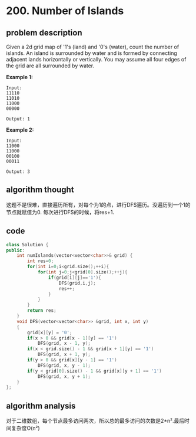 # 200. Number of Islands

## problem description

Given a 2d grid map of '1's \(land\) and '0's \(water\), count the number of islands. An island is surrounded by water and is formed by connecting adjacent lands horizontally or vertically. You may assume all four edges of the grid are all surrounded by water.

**Example 1:**

```text
Input:
11110
11010
11000
00000

Output: 1
```

**Example 2:**

```text
Input:
11000
11000
00100
00011

Output: 3
```

## algorithm thought

这题不是很难，直接遍历所有，对每个为1的点，进行DFS遍历。没遍历到一个1的节点就赋值为0. 每次进行DFS的时候，将res+1.

## code

```cpp
class Solution {
public:
    int numIslands(vector<vector<char>>& grid) {
        int res=0;
        for(int i=0;i<grid.size();++i){
            for(int j=0;j<grid[0].size();++j){
                if(grid[i][j]=='1'){
                    DFS(grid,i,j);
                    res++;
                }
            }
        }
        return res;
    }
    void DFS(vector<vector<char>> &grid, int x, int y)
    {
        grid[x][y] = '0';
        if(x > 0 && grid[x - 1][y] == '1')
            DFS(grid, x - 1, y);
        if(x < grid.size() - 1 && grid[x + 1][y] == '1')
            DFS(grid, x + 1, y);
        if(y > 0 && grid[x][y - 1] == '1')
            DFS(grid, x, y - 1);
        if(y < grid[0].size() - 1 && grid[x][y + 1] == '1')
            DFS(grid, x, y + 1);
    }
};
```

## algorithm analysis

对于二维数组，每个节点最多访问两次，所以总的最多访问的次数是2\*n².最后时间复杂度O\(n²\)

